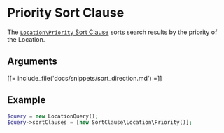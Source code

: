 # Priority Sort Clause

The [`Location\Priority` Sort Clause](https://github.com/ibexa/core/blob/main/src/contracts/Repository/Values/Content/Query/SortClause/Location/Priority.php)
sorts search results by the priority of the Location.

## Arguments

[[= include_file('docs/snippets/sort_direction.md') =]]

## Example

``` php
$query = new LocationQuery();
$query->sortClauses = [new SortClause\Location\Priority()];
```
